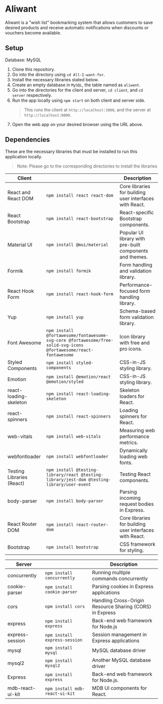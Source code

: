 # Aliwant
Aliwant is a "wish list" bookmarking system that allows customers to save desired products and receive automatic notifications when discounts or vouchers become available.


## Setup
Database: MySQL

1. Clone this repository.
2. Go into the directory using `cd All-I-want-for`.
3. Install the necessary libraries stated below.
4. Create an empty database in `MySQL`, the table named as `aliwant`.
5. Go into the directories for the client and server, `cd client`, and `cd server` respectively.
6. Run the app locally using `npm start` on both client and server side.
   > This runs the client at `http://localhost:3000`, and the server at `http://localhost:8000`.
8. Open the web app on your desired browser using the URL above.

## Dependencies

These are the necessary libraries that must be installed to run this application locally.

> Note: Please go to the corresponding directories to install the libraries


| Client                 |                       | Description                       |
| ---------------------- | --------------------- | --------------------------------- |
| React and React DOM    | `npm install react react-dom`                    |  Core libraries for building user interfaces with React.                                 |
| React Bootstrap        | `npm install react-bootstrap`                    |   React-specific Bootstrap components.                               |
| Material UI            | `npm install @mui/material`                    |   Popular UI library with pre-built components and themes.                                |
| Formik                 | `npm install formik`                    |     Form handling and validation library.                              |
| React Hook Form        | `npm install react-hook-form`                    |  Performance-focused form handling library.                                 |
| Yup                    | `npm install yup`                    |       Schema-based form validation library.                            |
| Font Awesome     | `npm install @fortawesome/fontawesome-svg-core @fortawesome/free-solid-svg-icons @fortawesome/react-fontawesome`                   | Icon library with free and pro icons.             |
| Styled Components    | `npm install styled-components` | CSS-in-JS styling library. |
| Emotion | `npm install @emotion/react @emotion/styled`                   |  CSS-in-JS styling library.   |
| react-loading-skeleton | `npm install react-loading-skeleton`                     |  Skeleton loaders for React.            |
| react-spinners | `npm install react-spinners`                    |    Loading spinners for React.          |
| web-vitals | `npm install web-vitals`                   |   Measuring web performance metrics.      |
| webfontloader     | `npm install webfontloader`                   |    Dynamically loading web fonts.          |
| Testing Libraries (React)    | `npm install @testing-library/react @testing-library/jest-dom @testing-library/user-event` |Testing React components.  |
| body-parser | `npm install body-parser`                   | Parsing incoming request bodies in Express.    |
| React Router DOM | `npm install react-router-dom`                     |   Core libraries for building user interfaces with React.           |
| Bootstrap | `npm install bootstrap`                    |   CSS framework for styling.           |

| Server                 |                       | Description                       |
| ---------------------- | --------------------- | --------------------------------- |
|  concurrently   | `npm install concurrently`                    |     Running multiple commands concurrently                           |
|  cookie-parser   | `npm install cookie-parser`                    |             Parsing cookies in Express applications                   |
|  cors   | `npm install cors`                    |         Handling Cross-Origin Resource Sharing (CORS) in Express                       |
|   express  | `npm install express`                    |  Back-end web framework for Node.js                              |
|  express-session   | `npm install express-session`                    |    Session management in Express applications                            |
|  mysql   | `npm install mysql`                    |    MySQL database driver                            |
| mysql2    | `npm install mysql2`                    |       Another MySQL database driver                         |
|  Express   | `npm install express`                    |        Back-end web framework for Node.js.                        |
|  mdb-react-ui-kit   | `npm install mdb-react-ui-kit`                    |  MDB UI components for React.                             |


